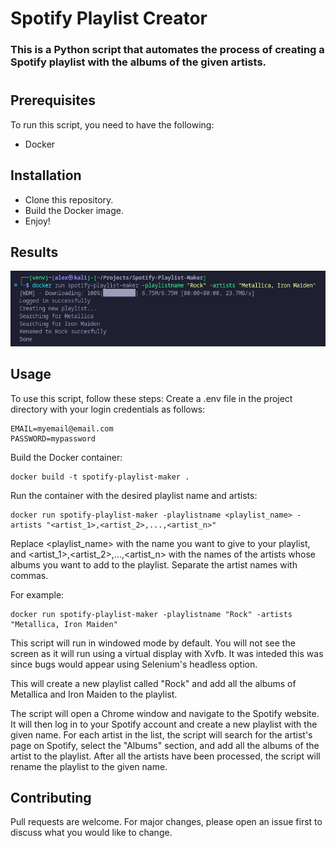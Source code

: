 # Spotify Playlist Creator

### This is a Python script that automates the process of creating a Spotify playlist with the albums of the given artists.

#

## Prerequisites

To run this script, you need to have the following:

- Docker

## Installation

- Clone this repository.
- Build the Docker image.
- Enjoy!

## Results

![Alt text](./sample.png)

## Usage

To use this script, follow these steps:
Create a .env file in the project directory with your login credentials as follows:

```
EMAIL=myemail@email.com
PASSWORD=mypassword
```

Build the Docker container:

```
docker build -t spotify-playlist-maker .
```

Run the container with the desired playlist name and artists:

```
docker run spotify-playlist-maker -playlistname <playlist_name> -artists "<artist_1>,<artist_2>,...,<artist_n>"
```

Replace <playlist_name> with the name you want to give to your playlist, and <artist_1>,<artist_2>,...,<artist_n> with the names of the artists whose albums you want to add to the playlist. Separate the artist names with commas.

For example:

```
docker run spotify-playlist-maker -playlistname "Rock" -artists "Metallica, Iron Maiden"
```

This script will run in windowed mode by default. You will not see the screen as it will run using a virtual display with Xvfb. It was inteded this was since bugs would appear using Selenium's headless option.

This will create a new playlist called "Rock" and add all the albums of Metallica and Iron Maiden to the playlist.

The script will open a Chrome window and navigate to the Spotify website. It will then log in to your Spotify account and create a new playlist with the given name.
For each artist in the list, the script will search for the artist's page on Spotify, select the "Albums" section, and add all the albums of the artist to the playlist.
After all the artists have been processed, the script will rename the playlist to the given name.

## Contributing

Pull requests are welcome. For major changes, please open an issue first to discuss what you would like to change.
